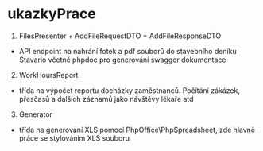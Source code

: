 # ukazkyPrace

1. FilesPresenter + AddFileRequestDTO + AddFileResponseDTO
- API endpoint na nahrání fotek a pdf souborů do stavebního deníku Stavario včetně phpdoc pro generování swagger dokumentace

2. WorkHoursReport 
- třída na výpočet reportu docházky zaměstnanců. Počítání zákázek, přesčasů a dalších záznamů jako návštěvy lékaře atd

3. Generator
- třída na generování XLS pomocí PhpOffice\PhpSpreadsheet, zde hlavně práce se stylováním XLS souboru

